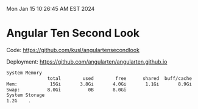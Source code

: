 Mon Jan 15 10:26:45 AM EST 2024

# Angular Ten Second Look

Code: https://github.com/kusl/angulartensecondlook

Deployment: https://github.com/angularten/angularten.github.io

```bash
System Memory
               total        used        free      shared  buff/cache   available
Mem:            15Gi       3.8Gi       4.0Gi       1.1Gi       8.9Gi        11Gi
Swap:          8.0Gi          0B       8.0Gi
System Storage
1.2G	.
```
